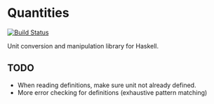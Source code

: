 # Quantities

[![Build Status](https://travis-ci.org/jdreaver/quantities.svg?branch=master)](https://travis-ci.org/jdreaver/quantities)

Unit conversion and manipulation library for Haskell.

## TODO

* When reading definitions, make sure unit not already defined.
* More error checking for definitions (exhaustive pattern matching)